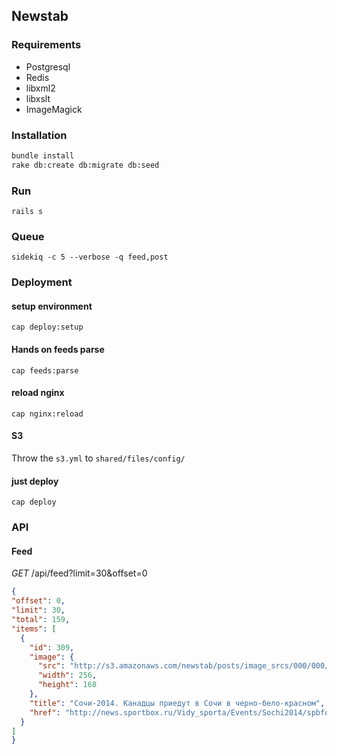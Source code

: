 ## Newstab

### Requirements
* Postgresql
* Redis
* libxml2
* libxslt
* ImageMagick

### Installation
```bash
bundle install
rake db:create db:migrate db:seed
```

### Run
`rails s`

### Queue
`sidekiq -c 5 --verbose -q feed,post`

### Deployment

#### setup environment
`cap deploy:setup`

#### Hands on feeds parse
`cap feeds:parse`

#### reload nginx
`cap nginx:reload`

#### S3
Throw the `s3.yml` to `shared/files/config/`

#### just deploy
`cap deploy`

### API

#### Feed
  *GET* /api/feed?limit=30&offset=0
  ```json
{
  "offset": 0,
  "limit": 30,
  "total": 159,
  "items": [
    {
      "id": 309,
      "image": {
        "src": "http://s3.amazonaws.com/newstab/posts/image_srcs/000/000/309/original/1383241808506.jpg20131031-5507-1haifd7?1383241808",
        "width": 256,
        "height": 168
      },
      "title": "Сочи-2014. Канадцы приедут в Сочи в черно-бело-красном",
      "href": "http://news.sportbox.ru/Vidy_sporta/Events/Sochi2014/spbfoto_NI413035_Kanadci-priedut-v-Sochi-v-cherno-belo-krasnom"
    }
  ]
}
  ```